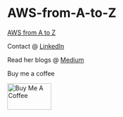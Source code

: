 # AWS-from-A-to-Z

<a href="https://dasikamadhu.github.io/AWS-from-A-to-Z/index.html"> AWS from A to Z </a>

<p> Contact @ <a href="https://www.linkedin.com/in/dasika-madhu-nimeshika/"> LinkedIn </a></p>
<p>Read her blogs @ <a href="https://madhue.medium.com"> Medium </a></p>


<p> Buy me a coffee </p>
<a href="https://www.buymeacoffee.com/nimeshika" target="_blank"><img src="https://cdn.buymeacoffee.com/buttons/v2/default-yellow.png" alt="Buy Me A Coffee" style="height: 60px !important;width: 100px !important;"></a>
